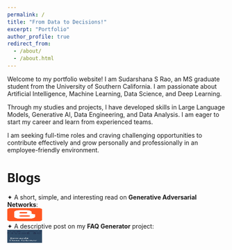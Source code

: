 ```yaml
---
permalink: /
title: "From Data to Decisions!"
excerpt: "Portfolio"
author_profile: true
redirect_from: 
  - /about/
  - /about.html
---
```


Welcome to my portfolio website! I am Sudarshana S Rao, an MS graduate student from the University of Southern California. I am passionate about Artificial Intelligence, Machine Learning, Data Science, and Deep Learning. 

Through my studies and projects, I have developed skills in Large Language Models, Generative AI, Data Engineering, and Data Analysis. I am eager to start my career and learn from experienced teams.

I am seeking full-time roles and craving challenging opportunities to contribute effectively and grow personally and professionally in an employee-friendly environment.

# Blogs   
<div class="flexcontainer">
    <div>
      <div style="display: flex; justify-content: space-between;">
        <span>✦ A short, simple, and interesting read on <strong>Generative Adversarial Networks</strong>:</span>
  </div>
  <div>
    <a href="https://sudarshanagan.blogspot.com/2021/07/everyone-i-am-currently-engineering.html" onclick="trackOutboundLink(this);">
      <img height="30px" src="/images/1200px-Blogger_icon_2017.svg.png" width="80px">
    </a>
  </div>
</div>

<div class="flexcontainer">
    <div>
      <div style="display: flex; justify-content: space-between;">
        <span>✦ A descriptive post on my <strong>FAQ Generator</strong> project:</span>
  </div>
  <div>
    <a href="https://medium.com/@sudarshanasrao/faq-generation-using-large-language-models-88746c9381a6" onclick="trackOutboundLink(this);">
      <img height="30px" src="/images/image.jpeg" width="80px">
    </a>
  </div>
</div>

